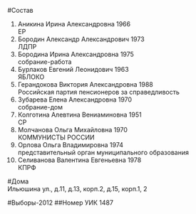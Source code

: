#Состав
1. Аникина Ирина Александровна 1966   
    ЕР
2. Бородин Александр Александрович 1973   
    ЛДПР
3. Бородина Ирина Александровна 1975   
    собрание-работа
4. Бурлаков Евгений Леонидович 1963   
    ЯБЛОКО
5. Герандокова Виктория Александровна 1988   
    Российская партия пенсионеров за справедливость
6. Зубарева Елена Александровна 1970   
    собрание-дом
7. Колготина Алевтина Вениаминовна 1951   
    СР
8. Молчанова Ольга Михайловна 1970   
    КОММУНИСТЫ РОССИИ
9. Орлова Ольга Владимировна 1974   
    представительный орган муниципального образования
10. Селиванова Валентина Евгеньевна 1978   
    КПРФ

#Дома  
Ильюшина ул., д.11, д.13, корп.2, д.15, корп.1, 2

#Выборы-2012
##Номер УИК
1487
